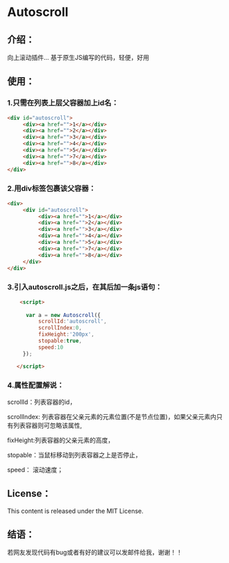 # Autoscroll

## 介绍：
向上滚动插件...
基于原生JS编写的代码，轻便，好用


## 使用：

### 1.只需在列表上层父容器加上id名：
```html
<div id="autoscroll">
     <div><a href="">1</a></div>
     <div><a href="">2</a></div>
     <div><a href="">3</a></div>
     <div><a href="">4</a></div>
     <div><a href="">5</a></div>
     <div><a href="">7</a></div>
     <div><a href="">8</a></div>
</div>
```
### 2.用div标签包裹该父容器：
```html
<div>
     <div id="autoscroll">
          <div><a href="">1</a></div>
          <div><a href="">2</a></div>
          <div><a href="">3</a></div>
          <div><a href="">4</a></div>
          <div><a href="">5</a></div>
          <div><a href="">7</a></div>
          <div><a href="">8</a></div>
     </div>
</div>
```
### 3.引入autoscroll.js之后，在其后加一条js语句：
```html
    <script>
    
      var a = new Autoscroll({
          scrollId:'autoscroll',
          scrollIndex:0,
          fixHeight:'200px',
          stopable:true,
          speed:10
     });

   </script>
```   

### 4.属性配置解说：
scrollId：列表容器的id，

scrollIndex: 列表容器在父亲元素的元素位置(不是节点位置)，如果父亲元素内只有列表容器则可忽略该属性,

fixHeight:列表容器的父亲元素的高度，

stopable：当鼠标移动到列表容器之上是否停止，

speed：  滚动速度；



## License：
This content is released under the MIT License.



## 结语：
若网友发现代码有bug或者有好的建议可以发邮件给我，谢谢！！



